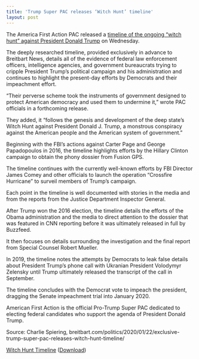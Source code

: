 ```yaml
---
title: 'Trump Super PAC releases ‘Witch Hunt’ timeline'
layout: post
---
```


The America First Action PAC released a [timeline of the ongoing “witch hunt” against President Donald Trump](https://web.archive.org/web/20221207223303/http://www.impeachment-hoax.com/) on Wednesday.

The deeply researched timeline, provided exclusively in advance to Breitbart News, details all of the evidence of federal law enforcement officers, intelligence agencies, and government bureaucrats trying to cripple President Trump’s political campaign and his administration and continues to highlight the present-day efforts by Democrats and their impeachment effort.

“Their perverse scheme took the instruments of government designed to protect American democracy and used them to undermine it,” wrote PAC officials in a forthcoming release.

They added, it “follows the genesis and development of the deep state’s Witch Hunt against President Donald J. Trump, a monstrous conspiracy against the American people and the American system of government.”

Beginning with the FBI’s actions against Carter Page and George Papadopoulos in 2016, the timeline highlights efforts by the Hillary Clinton campaign to obtain the phony dossier from Fusion GPS.

The timeline continues with the currently well-known efforts by FBI Director James Comey and other officials to launch the operation “Crossfire Hurricane” to surveil members of Trump’s campaign.

Each point in the timeline is well documented with stories in the media and from the reports from the Justice Department Inspector General.

After Trump won the 2016 election, the timeline details the efforts of the Obama administration and the media to direct attention to the dossier that was featured in CNN reporting before it was ultimately released in full by Buzzfeed.

It then focuses on details surrounding the investigation and the final report from Special Counsel Robert Mueller.

In 2019, the timeline notes the attempts by Democrats to leak false details about President Trump’s phone call with Ukranian President Volodymyr Zelensky until Trump ultimately released the transcript of the call in September.

The timeline concludes with the Democrat vote to impeach the president, dragging the Senate impeachment trial into January 2020.

American First Action is the official Pro-Trump Super PAC dedicated to electing federal candidates who support the agenda of President Donald Trump.

Source: Charlie Spiering, breitbart.com/politics/2020/01/22/exclusive-trump-super-pac-releases-witch-hunt-timeline/

[Witch Hunt Timeline](/assets/WitchHuntTimeline.pdf) ([Download](/assets/WitchHuntTimeline.pdf))
